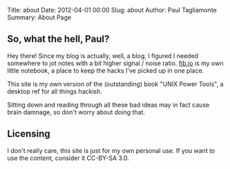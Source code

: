 Title: about
Date: 2012-04-01 00:00
Slug: about
Author: Paul Tagliamonte
Summary: About Page


So, what the hell, Paul?
------------------------

Hey there! Since my blog is actually, well, a blog, I figured I needed somewhere
to jot notes with a bit higher signal / noise ratio. [fib.io](http://fib.io/)
is my own little notebook, a place to keep the hacks I've picked up in one
place.

This site is my own version of the (outstanding) book "UNIX Power Tools",
a desktop ref for all things hackish.

Sitting down and reading through all these bad ideas may in fact cause brain
damnage, so don't worry about doing that.


Licensing
---------

I don't really care, this site is just for my own personal use. If you want
to use the content, consider it CC-BY-SA 3.0.
